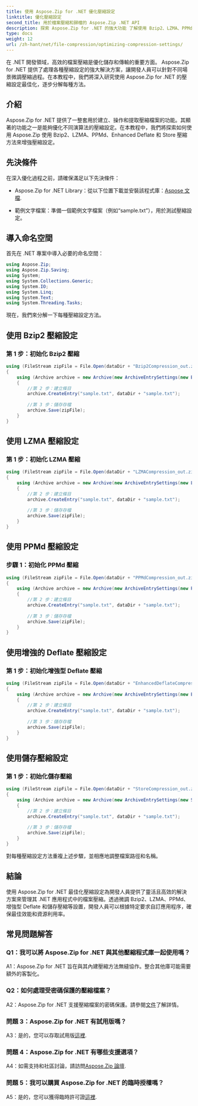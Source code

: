 ```yaml
---
title: 使用 Aspose.Zip for .NET 優化壓縮設定
linktitle: 優化壓縮設定
second_title: 用於檔案壓縮和歸檔的 Aspose.Zip .NET API
description: 探索 Aspose.Zip for .NET 的強大功能 了解使用 Bzip2、LZMA、PPMd、增強型 Deflate 和 Store 方法逐步優化壓縮設定。透過高效的檔案壓縮增強您的 .NET 應用程式。
type: docs
weight: 12
url: /zh-hant/net/file-compression/optimizing-compression-settings/
---
```

在 .NET 開發領域，高效的檔案壓縮是優化儲存和傳輸的重要方面。 Aspose.Zip for .NET 提供了處理各種壓縮設定的強大解決方案，讓開發人員可以針對不同場景微調壓縮過程。在本教程中，我們將深入研究使用 Aspose.Zip for .NET 的壓縮設定最佳化，逐步分解每種方法。

## 介紹

Aspose.Zip for .NET 提供了一整套用於建立、操作和提取壓縮檔案的功能。其顯著的功能之一是能夠優化不同演算法的壓縮設定。在本教程中，我們將探索如何使用 Aspose.Zip 使用 Bzip2、LZMA、PPMd、Enhanced Deflate 和 Store 壓縮方法來增強壓縮設定。

## 先決條件

在深入優化過程之前，請確保滿足以下先決條件：

-  Aspose.Zip for .NET Library：從以下位置下載並安裝該程式庫：[Aspose 文檔](https://reference.aspose.com/zip/net/).

- 範例文字檔案：準備一個範例文字檔案（例如“sample.txt”），用於測試壓縮設定。

## 導入命名空間

首先在 .NET 專案中導入必要的命名空間：

```csharp
using Aspose.Zip;
using Aspose.Zip.Saving;
using System;
using System.Collections.Generic;
using System.IO;
using System.Linq;
using System.Text;
using System.Threading.Tasks;
```

現在，我們來分解一下每種壓縮設定方法。

## 使用 Bzip2 壓縮設定

### 第 1 步：初始化 Bzip2 壓縮

```csharp
using (FileStream zipFile = File.Open(dataDir + "Bzip2Compression_out.zip", FileMode.Create))
{
    using (Archive archive = new Archive(new ArchiveEntrySettings(new Bzip2CompressionSettings())))
    {
        //第 2 步：建立條目
        archive.CreateEntry("sample.txt", dataDir + "sample.txt");
        
        //第 3 步：儲存存檔
        archive.Save(zipFile);
    }
}
```

## 使用 LZMA 壓縮設定

### 第 1 步：初始化 LZMA 壓縮

```csharp
using (FileStream zipFile = File.Open(dataDir + "LZMACompression_out.zip", FileMode.Create))
{
    using (Archive archive = new Archive(new ArchiveEntrySettings(new LzmaCompressionSettings())))
    {
        //第 2 步：建立條目
        archive.CreateEntry("sample.txt", dataDir + "sample.txt");
        
        //第 3 步：儲存存檔
        archive.Save(zipFile);
    }
}
```

## 使用 PPMd 壓縮設定

### 步驟 1：初始化 PPMd 壓縮

```csharp
using (FileStream zipFile = File.Open(dataDir + "PPMdCompression_out.zip", FileMode.Create))
{
    using (Archive archive = new Archive(new ArchiveEntrySettings(new PPMdCompressionSettings())))
    {
        //第 2 步：建立條目
        archive.CreateEntry("sample.txt", dataDir + "sample.txt");
        
        //第 3 步：儲存存檔
        archive.Save(zipFile);
    }
}
```

## 使用增強的 Deflate 壓縮設定

### 第 1 步：初始化增強型 Deflate 壓縮

```csharp
using (FileStream zipFile = File.Open(dataDir + "EnhancedDeflateCompression_out.zip", FileMode.Create))
{
    using (Archive archive = new Archive(new ArchiveEntrySettings(new EnhancedDeflateCompressionSettings())))
    {
        //第 2 步：建立條目
        archive.CreateEntry("sample.txt", dataDir + "sample.txt");
        
        //第 3 步：儲存存檔
        archive.Save(zipFile);
    }
}
```

## 使用儲存壓縮設定

### 第 1 步：初始化儲存壓縮

```csharp
using (FileStream zipFile = File.Open(dataDir + "StoreCompression_out.zip", FileMode.Create))
{
    using (Archive archive = new Archive(new ArchiveEntrySettings(new StoreCompressionSettings())))
    {
        //第 2 步：建立條目
        archive.CreateEntry("sample.txt", dataDir + "sample.txt");
        
        //第 3 步：儲存存檔
        archive.Save(zipFile);
    }
}
```

對每種壓縮設定方法重複上述步驟，並相應地調整檔案路徑和名稱。

## 結論

使用 Aspose.Zip for .NET 最佳化壓縮設定為開發人員提供了靈活且高效的解決方案來管理其 .NET 應用程式中的檔案壓縮。透過微調 Bzip2、LZMA、PPMd、增強型 Deflate 和儲存壓縮等設置，開發人員可以根據特定要求自訂應用程序，確保最佳效能和資源利用率。

## 常見問題解答

### Q1：我可以將 Aspose.Zip for .NET 與其他壓縮程式庫一起使用嗎？

A1：Aspose.Zip for .NET 旨在與其內建壓縮方法無縫協作。整合其他庫可能需要額外的客製化。

### Q2：如何處理受密碼保護的壓縮檔案？

 A2：Aspose.Zip for .NET 支援壓縮檔案的密碼保護。請參閱[文件](https://reference.aspose.com/zip/net/)了解詳情。

### 問題 3：Aspose.Zip for .NET 有試用版嗎？

 A3：是的，您可以存取試用版[這裡](https://releases.aspose.com/).

### 問題 4：Aspose.Zip for .NET 有哪些支援選項？

A4：如需支持和社區討論，請訪問[Aspose.Zip 論壇](https://forum.aspose.com/c/zip/37).

### 問題 5：我可以購買 Aspose.Zip for .NET 的臨時授權嗎？

 A5：是的，您可以獲得臨時許可證[這裡](https://purchase.aspose.com/temporary-license/).